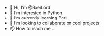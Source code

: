 - 👋 Hi, I’m @RoeiLord
- 👀 I’m interested in Python
- 🌱 I’m currently learning Perl
- 💞️ I’m looking to collaborate on cool projects
- 📫 How to reach me ...

<!---
RoeiLord/RoeiLord is a ✨ special ✨ repository because its `README.md` (this file) appears on your GitHub profile.
You can click the Preview link to take a look at your changes.
--->
